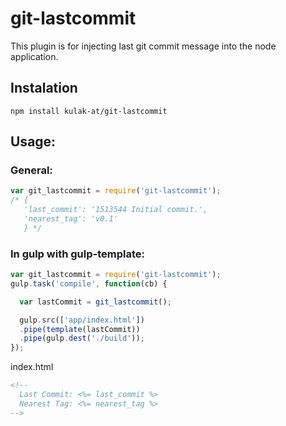 # git-lastcommit
This plugin is for injecting last git commit message into the node application.

## Instalation
```npm install kulak-at/git-lastcommit```

## Usage:

### General:
```javascript
var git_lastcommit = require('git-lastcommit');
/* {
   'last_commit': '1513544 Initial commit.',
   'nearest_tag': 'v0.1'
   } */
```
   
### In gulp with gulp-template:

```javascript
var git_lastcommit = require('git-lastcommit');
gulp.task('compile', function(cb) {

  var lastCommit = git_lastcommit();

  gulp.src(['app/index.html'])
  .pipe(template(lastCommit))
  .pipe(gulp.dest('./build'));
});
```
index.html
```html
<!--
  Last Commit: <%= last_commit %>
  Nearest Tag: <%= nearest_tag %>
-->
```
